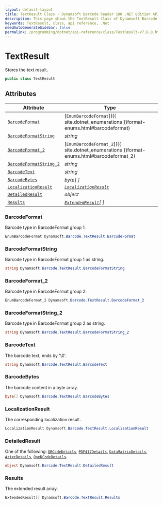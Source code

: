 ```yaml
---
layout: default-layout
title: TextResult Class - Dynamsoft Barcode Reader SDK .NET Edition API Reference
description: This page shows the TextResult Class of Dynamsoft Barcode Reader SDK .NET Edition.
keywords: TextResult, class, api reference, .Net
needAutoGenerateSidebar: false
permalink: /programming/dotnet/api-reference/class/TextResult-v7.6.0.html
---
```



# TextResult
Stores the text result.

```csharp
public class TextResult
```  

## Attributes
  
| Attribute | Type |
|---------- | ---- |
| [`BarcodeFormat`](#barcodeformat) | [`EnumBarcodeFormat`]({{ site.dotnet_enumerations }}format-enums.html#barcodeformat) |
| [`BarcodeFormatString`](#barcodeformatstring) | *string* |
| [`BarcodeFormat_2`](#barcodeformat_2) | [`EnumBarcodeFormat_2`]({{ site.dotnet_enumerations }}format-enums.html#barcodeformat_2) |
| [`BarcodeFormatString_2`](#barcodeformatstring_2) | *string* |
| [`BarcodeText`](#barcodetext) | *string* |
| [`BarcodeBytes`](#barcodebytes) | *byte[ ]* |
| [`LocalizationResult`](#localizationresult) | *[`LocalizationResult`](LocalizationResult.md)* |
| [`DetailedResult`](#detailedresult) | *object* |
| [`Results`](#results) | *[`ExtendedResult`](ExtendedResult.md)[ ]* |


### BarcodeFormat
Barcode type in BarcodeFormat group 1.

```csharp
EnumBarcodeFormat Dynamsoft.Barcode.TextResult.BarcodeFormat
```

### BarcodeFormatString
Barcode type in BarcodeFormat group 1 as string.

```csharp
string Dynamsoft.Barcode.TextResult.BarcodeFormatString
```

### BarcodeFormat_2
Barcode type in BarcodeFormat group 2.

```csharp
EnumBarcodeFormat_2 Dynamsoft.Barcode.TextResult.BarcodeFormat_2
```

### BarcodeFormatString_2
Barcode type in BarcodeFormat group 2 as string.

```csharp
string Dynamsoft.Barcode.TextResult.BarcodeFormatString_2
```

### BarcodeText
The barcode text, ends by '\0'.

```csharp
string Dynamsoft.Barcode.TextResult.BarcodeText
```

### BarcodeBytes
The barcode content in a byte array.

```csharp
byte[] Dynamsoft.Barcode.TextResult.BarcodeBytes
```

### LocalizationResult
The corresponding localization result.

```csharp
LocalizationResult Dynamsoft.Barcode.TextResult.LocalizationResult
```

### DetailedResult
One of the following: [`QRCodeDetails`](QRCodeDetails.md), [`PDF417Details`](PDF417Details.md), [`DataMatrixDetails`](DataMatrixDetails.md), [`AztecDetails`](AztecDetails.md), [`OneDCodeDetails`](OneDCodeDetails.md).

```csharp
object Dynamsoft.Barcode.TextResult.DetailedResult
```

### Results
The extended result array.

```csharp
ExtendedResult[] Dynamsoft.Barcode.TextResult.Results
```
